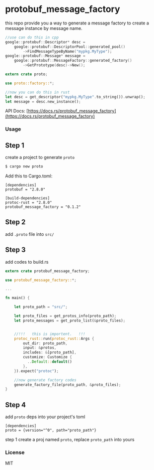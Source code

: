 # protobuf_message_factory

this repo provide you a way to generate a message factory to create a message instance by message name.

```cpp
//use can do this in cpp
google::protobuf::Descriptor* desc =
    google::protobuf::DescriptorPool::generated_pool()
        ->FindMessageTypeByName("mypkg.MyType");
google::protobuf::Message* message =
    google::protobuf::MessageFactory::generated_factory()
        ->GetPrototype(desc)->New();
```

```rust
extern crate proto;

use proto::factory::*;

//now you can do this in rust
let desc = get_descriptor("mypkg.MyType".to_string()).unwrap();
let message = desc.new_instance();
```

API Docs: [https://docs.rs/protobuf_message_factory](https://docs.rs/protobuf_message_factory)

### Usage

## Step 1
create a project to generate `proto`
   
   ```sh
   $ cargo new proto
   ```

Add this to Cargo.toml:


```
[dependencies]
protobuf = "2.8.0"

[build-dependencies]
protoc-rust = "2.8.0"
protobuf_message_factory = "0.1.2"
```

## Step 2
add `.proto` file into `src/`
## Step 3
add codes to build.rs

```rust
extern crate protobuf_message_factory;

use protobuf_message_factory::*;

...

fn main() {

    let proto_path = "src/";

    let proto_files = get_protos_info(proto_path);
    let proto_messages = get_proto_list(&proto_files);


    //!!!   this is importent.   !!!
    protoc_rust::run(protoc_rust::Args {
        out_dir: proto_path,
        input: &protos,
        includes: &[proto_path],
        customize: Customize {
          ..Default::default()
        },
    }).expect("protoc");

    //now generate factory codes
    generate_factory_file(proto_path, &proto_files);
}
```
## Step 4
add `proto` deps into your project's toml

```
[dependencies]
proto = {version="^0", path="proto_path"}
```
step 1 create a proj named `proto`,  replace `proto_path` into yours

### License

MIT
